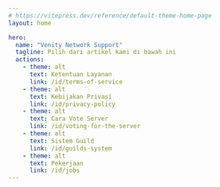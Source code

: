 ```yaml
---
# https://vitepress.dev/reference/default-theme-home-page
layout: home

hero:
  name: "Venity Network Support"
  tagline: Pilih dari artikel kami di bawah ini
  actions:
    - theme: alt
      text: Ketentuan Layanan
      link: /id/terms-of-service
    - theme: alt
      text: Kebijakan Privasi
      link: /id/privacy-policy
    - theme: alt
      text: Cara Vote Server
      link: /id/voting-for-the-server
    - theme: alt
      text: Sistem Guild
      link: /id/guilds-system
    - theme: alt
      text: Pekerjaan
      link: /id/jobs
---
```


